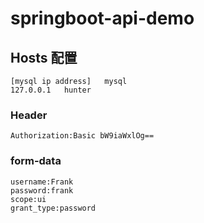 # springboot-api-demo


## Hosts 配置

```
[mysql ip address]   mysql
127.0.0.1   hunter

```


### Header
```
Authorization:Basic bW9iaWxlOg==
```

### form-data
```
username:Frank
password:frank
scope:ui
grant_type:password
```


